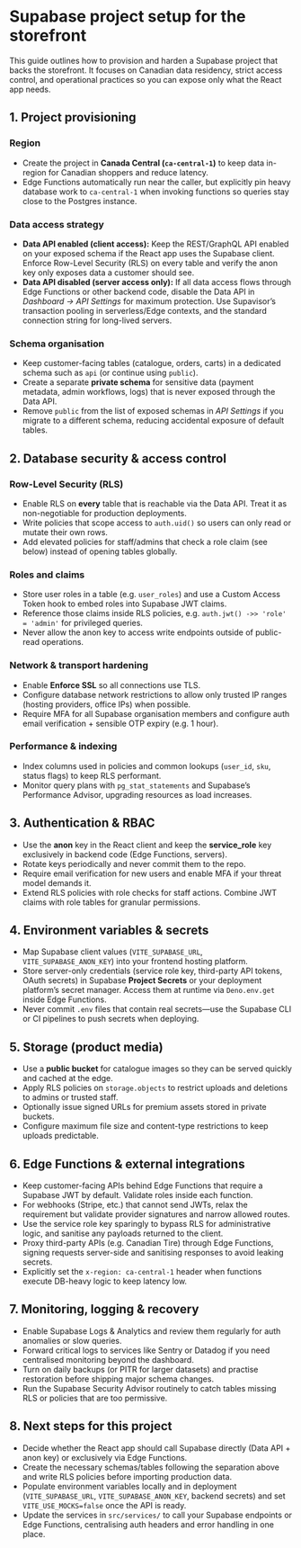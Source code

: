 # Supabase project setup for the storefront

This guide outlines how to provision and harden a Supabase project that backs the storefront. It focuses on Canadian data
residency, strict access control, and operational practices so you can expose only what the React app needs.

## 1. Project provisioning

### Region
- Create the project in **Canada Central (`ca-central-1`)** to keep data in-region for Canadian shoppers and reduce latency.
- Edge Functions automatically run near the caller, but explicitly pin heavy database work to `ca-central-1` when invoking
  functions so queries stay close to the Postgres instance.

### Data access strategy
- **Data API enabled (client access):** Keep the REST/GraphQL API enabled on your exposed schema if the React app uses the Supabase
  client. Enforce Row-Level Security (RLS) on every table and verify the anon key only exposes data a customer should see.
- **Data API disabled (server access only):** If all data access flows through Edge Functions or other backend code, disable the
  Data API in *Dashboard → API Settings* for maximum protection. Use Supavisor’s transaction pooling in serverless/Edge contexts,
  and the standard connection string for long-lived servers.

### Schema organisation
- Keep customer-facing tables (catalogue, orders, carts) in a dedicated schema such as `api` (or continue using `public`).
- Create a separate **private schema** for sensitive data (payment metadata, admin workflows, logs) that is never exposed through
  the Data API.
- Remove `public` from the list of exposed schemas in *API Settings* if you migrate to a different schema, reducing accidental
  exposure of default tables.

## 2. Database security & access control

### Row-Level Security (RLS)
- Enable RLS on **every** table that is reachable via the Data API. Treat it as non-negotiable for production deployments.
- Write policies that scope access to `auth.uid()` so users can only read or mutate their own rows.
- Add elevated policies for staff/admins that check a role claim (see below) instead of opening tables globally.

### Roles and claims
- Store user roles in a table (e.g. `user_roles`) and use a Custom Access Token hook to embed roles into Supabase JWT claims.
- Reference those claims inside RLS policies, e.g. `auth.jwt() ->> 'role' = 'admin'` for privileged queries.
- Never allow the anon key to access write endpoints outside of public-read operations.

### Network & transport hardening
- Enable **Enforce SSL** so all connections use TLS.
- Configure database network restrictions to allow only trusted IP ranges (hosting providers, office IPs) when possible.
- Require MFA for all Supabase organisation members and configure auth email verification + sensible OTP expiry (e.g. 1 hour).

### Performance & indexing
- Index columns used in policies and common lookups (`user_id`, `sku`, status flags) to keep RLS performant.
- Monitor query plans with `pg_stat_statements` and Supabase’s Performance Advisor, upgrading resources as load increases.

## 3. Authentication & RBAC
- Use the **anon** key in the React client and keep the **service_role** key exclusively in backend code (Edge Functions, servers).
- Rotate keys periodically and never commit them to the repo.
- Require email verification for new users and enable MFA if your threat model demands it.
- Extend RLS policies with role checks for staff actions. Combine JWT claims with role tables for granular permissions.

## 4. Environment variables & secrets
- Map Supabase client values (`VITE_SUPABASE_URL`, `VITE_SUPABASE_ANON_KEY`) into your frontend hosting platform.
- Store server-only credentials (service role key, third-party API tokens, OAuth secrets) in Supabase **Project Secrets** or your
  deployment platform’s secret manager. Access them at runtime via `Deno.env.get` inside Edge Functions.
- Never commit `.env` files that contain real secrets—use the Supabase CLI or CI pipelines to push secrets when deploying.

## 5. Storage (product media)
- Use a **public bucket** for catalogue images so they can be served quickly and cached at the edge.
- Apply RLS policies on `storage.objects` to restrict uploads and deletions to admins or trusted staff.
- Optionally issue signed URLs for premium assets stored in private buckets.
- Configure maximum file size and content-type restrictions to keep uploads predictable.

## 6. Edge Functions & external integrations
- Keep customer-facing APIs behind Edge Functions that require a Supabase JWT by default. Validate roles inside each function.
- For webhooks (Stripe, etc.) that cannot send JWTs, relax the requirement but validate provider signatures and narrow allowed
  routes.
- Use the service role key sparingly to bypass RLS for administrative logic, and sanitise any payloads returned to the client.
- Proxy third-party APIs (e.g. Canadian Tire) through Edge Functions, signing requests server-side and sanitising responses to
  avoid leaking secrets.
- Explicitly set the `x-region: ca-central-1` header when functions execute DB-heavy logic to keep latency low.

## 7. Monitoring, logging & recovery
- Enable Supabase Logs & Analytics and review them regularly for auth anomalies or slow queries.
- Forward critical logs to services like Sentry or Datadog if you need centralised monitoring beyond the dashboard.
- Turn on daily backups (or PITR for larger datasets) and practise restoration before shipping major schema changes.
- Run the Supabase Security Advisor routinely to catch tables missing RLS or policies that are too permissive.

## 8. Next steps for this project
- Decide whether the React app should call Supabase directly (Data API + anon key) or exclusively via Edge Functions.
- Create the necessary schemas/tables following the separation above and write RLS policies before importing production data.
- Populate environment variables locally and in deployment (`VITE_SUPABASE_URL`, `VITE_SUPABASE_ANON_KEY`, backend secrets) and set
  `VITE_USE_MOCKS=false` once the API is ready.
- Update the services in `src/services/` to call your Supabase endpoints or Edge Functions, centralising auth headers and error
  handling in one place.
